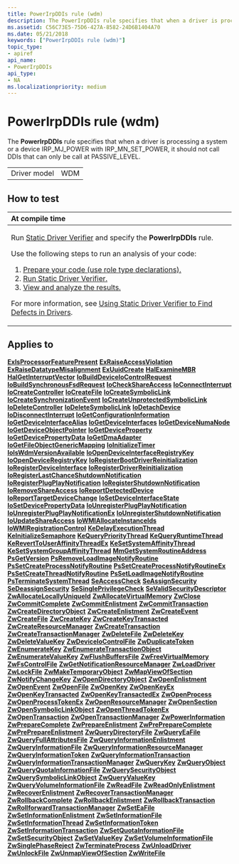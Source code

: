 ```yaml
---
title: PowerIrpDDIs rule (wdm)
description: The PowerIrpDDIs rule specifies that when a driver is processing a system or a device IRP\_MJ\_POWER with IRP\_MN\_SET\_POWER, it should not call DDIs that can only be call at PASSIVE\_LEVEL.
ms.assetid: C56C73E5-75D6-427A-8582-24D6B1404A70
ms.date: 05/21/2018
keywords: ["PowerIrpDDIs rule (wdm)"]
topic_type:
- apiref
api_name:
- PowerIrpDDIs
api_type:
- NA
ms.localizationpriority: medium
---
```


# PowerIrpDDIs rule (wdm)


The **PowerIrpDDIs** rule specifies that when a driver is processing a system or a device IRP\_MJ\_POWER with IRP\_MN\_SET\_POWER, it should not call DDIs that can only be call at PASSIVE\_LEVEL.

|              |     |
|--------------|-----|
| Driver model | WDM |

How to test
-----------

<table>
<colgroup>
<col width="100%" />
</colgroup>
<thead>
<tr class="header">
<th align="left">At compile time</th>
</tr>
</thead>
<tbody>
<tr class="odd">
<td align="left"><p>Run <a href="https://docs.microsoft.com/windows-hardware/drivers/devtest/static-driver-verifier" data-raw-source="[Static Driver Verifier](https://docs.microsoft.com/windows-hardware/drivers/devtest/static-driver-verifier)">Static Driver Verifier</a> and specify the <strong>PowerIrpDDIs</strong> rule.</p>
Use the following steps to run an analysis of your code:
<ol>
<li><a href="https://docs.microsoft.com/windows-hardware/drivers/devtest/using-static-driver-verifier-to-find-defects-in-drivers#preparing-your-source-code" data-raw-source="[Prepare your code (use role type declarations).](https://docs.microsoft.com/windows-hardware/drivers/devtest/using-static-driver-verifier-to-find-defects-in-drivers#preparing-your-source-code)">Prepare your code (use role type declarations).</a></li>
<li><a href="https://docs.microsoft.com/windows-hardware/drivers/devtest/using-static-driver-verifier-to-find-defects-in-drivers#running-static-driver-verifier" data-raw-source="[Run Static Driver Verifier.](https://docs.microsoft.com/windows-hardware/drivers/devtest/using-static-driver-verifier-to-find-defects-in-drivers#running-static-driver-verifier)">Run Static Driver Verifier.</a></li>
<li><a href="https://docs.microsoft.com/windows-hardware/drivers/devtest/using-static-driver-verifier-to-find-defects-in-drivers#viewing-and-analyzing-the-results" data-raw-source="[View and analyze the results.](https://docs.microsoft.com/windows-hardware/drivers/devtest/using-static-driver-verifier-to-find-defects-in-drivers#viewing-and-analyzing-the-results)">View and analyze the results.</a></li>
</ol>
<p>For more information, see <a href="https://docs.microsoft.com/windows-hardware/drivers/devtest/using-static-driver-verifier-to-find-defects-in-drivers" data-raw-source="[Using Static Driver Verifier to Find Defects in Drivers](https://docs.microsoft.com/windows-hardware/drivers/devtest/using-static-driver-verifier-to-find-defects-in-drivers)">Using Static Driver Verifier to Find Defects in Drivers</a>.</p></td>
</tr>
</tbody>
</table>

Applies to
----------

[**ExIsProcessorFeaturePresent**](https://docs.microsoft.com/windows-hardware/drivers/ddi/content/wdm/nf-wdm-exisprocessorfeaturepresent)
[**ExRaiseAccessViolation**](https://docs.microsoft.com/windows-hardware/drivers/ddi/content/ntddk/nf-ntddk-exraiseaccessviolation)
[**ExRaiseDatatypeMisalignment**](https://docs.microsoft.com/windows-hardware/drivers/ddi/content/ntddk/nf-ntddk-exraisedatatypemisalignment)
[**ExUuidCreate**](https://docs.microsoft.com/windows-hardware/drivers/ddi/content/ntddk/nf-ntddk-exuuidcreate)
[**HalExamineMBR**](https://docs.microsoft.com/windows-hardware/drivers/ddi/content/ntddk/nf-ntddk-halexaminembr)
[**HalGetInterruptVector**](https://docs.microsoft.com/previous-versions/windows/hardware/drivers/ff546644(v=vs.85))
[**IoBuildDeviceIoControlRequest**](https://docs.microsoft.com/windows-hardware/drivers/ddi/content/wdm/nf-wdm-iobuilddeviceiocontrolrequest)
[**IoBuildSynchronousFsdRequest**](https://docs.microsoft.com/windows-hardware/drivers/ddi/content/wdm/nf-wdm-iobuildsynchronousfsdrequest)
[**IoCheckShareAccess**](https://docs.microsoft.com/windows-hardware/drivers/ddi/content/wdm/nf-wdm-iocheckshareaccess)
[**IoConnectInterrupt**](https://docs.microsoft.com/windows-hardware/drivers/ddi/content/wdm/nf-wdm-ioconnectinterrupt)
[**IoCreateController**](https://docs.microsoft.com/windows-hardware/drivers/ddi/content/ntddk/nf-ntddk-iocreatecontroller)
[**IoCreateFile**](https://docs.microsoft.com/windows-hardware/drivers/ddi/content/wdm/nf-wdm-iocreatefile)
[**IoCreateSymbolicLink**](https://docs.microsoft.com/windows-hardware/drivers/ddi/content/wdm/nf-wdm-iocreatesymboliclink)
[**IoCreateSynchronizationEvent**](https://docs.microsoft.com/windows-hardware/drivers/ddi/content/wdm/nf-wdm-iocreatesynchronizationevent)
[**IoCreateUnprotectedSymbolicLink**](https://docs.microsoft.com/windows-hardware/drivers/ddi/content/wdm/nf-wdm-iocreateunprotectedsymboliclink)
[**IoDeleteController**](https://docs.microsoft.com/windows-hardware/drivers/ddi/content/ntddk/nf-ntddk-iodeletecontroller)
[**IoDeleteSymbolicLink**](https://docs.microsoft.com/windows-hardware/drivers/ddi/content/wdm/nf-wdm-iodeletesymboliclink)
[**IoDetachDevice**](https://docs.microsoft.com/windows-hardware/drivers/ddi/content/wdm/nf-wdm-iodetachdevice)
[**IoDisconnectInterrupt**](https://docs.microsoft.com/windows-hardware/drivers/ddi/content/wdm/nf-wdm-iodisconnectinterrupt)
[**IoGetConfigurationInformation**](https://docs.microsoft.com/windows-hardware/drivers/ddi/content/ntddk/nf-ntddk-iogetconfigurationinformation)
[**IoGetDeviceInterfaceAlias**](https://docs.microsoft.com/windows-hardware/drivers/ddi/content/wdm/nf-wdm-iogetdeviceinterfacealias)
[**IoGetDeviceInterfaces**](https://docs.microsoft.com/windows-hardware/drivers/ddi/content/wdm/nf-wdm-iogetdeviceinterfaces)
[**IoGetDeviceNumaNode**](https://docs.microsoft.com/windows-hardware/drivers/ddi/content/wdm/nf-wdm-iogetdevicenumanode)
[**IoGetDeviceObjectPointer**](https://docs.microsoft.com/windows-hardware/drivers/ddi/content/wdm/nf-wdm-iogetdeviceobjectpointer)
[**IoGetDeviceProperty**](https://docs.microsoft.com/windows-hardware/drivers/ddi/content/wdm/nf-wdm-iogetdeviceproperty)
[**IoGetDevicePropertyData**](https://docs.microsoft.com/windows-hardware/drivers/ddi/content/wdm/nf-wdm-iogetdevicepropertydata)
[**IoGetDmaAdapter**](https://docs.microsoft.com/windows-hardware/drivers/ddi/content/wdm/nf-wdm-iogetdmaadapter)
[**IoGetFileObjectGenericMapping**](https://docs.microsoft.com/windows-hardware/drivers/ddi/content/ntddk/nf-ntddk-iogetfileobjectgenericmapping)
[**IoInitializeTimer**](https://docs.microsoft.com/windows-hardware/drivers/ddi/content/wdm/nf-wdm-ioinitializetimer)
[**IoIsWdmVersionAvailable**](https://docs.microsoft.com/windows-hardware/drivers/ddi/content/wdm/nf-wdm-ioiswdmversionavailable)
[**IoOpenDeviceInterfaceRegistryKey**](https://docs.microsoft.com/windows-hardware/drivers/ddi/content/wdm/nf-wdm-ioopendeviceinterfaceregistrykey)
[**IoOpenDeviceRegistryKey**](https://docs.microsoft.com/windows-hardware/drivers/ddi/content/wdm/nf-wdm-ioopendeviceregistrykey)
[**IoRegisterBootDriverReinitialization**](https://docs.microsoft.com/windows-hardware/drivers/ddi/content/ntddk/nf-ntddk-ioregisterbootdriverreinitialization)
[**IoRegisterDeviceInterface**](https://docs.microsoft.com/windows-hardware/drivers/ddi/content/wdm/nf-wdm-ioregisterdeviceinterface)
[**IoRegisterDriverReinitialization**](https://docs.microsoft.com/windows-hardware/drivers/ddi/content/ntddk/nf-ntddk-ioregisterdriverreinitialization)
[**IoRegisterLastChanceShutdownNotification**](https://docs.microsoft.com/windows-hardware/drivers/ddi/content/wdm/nf-wdm-ioregisterlastchanceshutdownnotification)
[**IoRegisterPlugPlayNotification**](https://docs.microsoft.com/windows-hardware/drivers/ddi/content/wdm/nf-wdm-ioregisterplugplaynotification)
[**IoRegisterShutdownNotification**](https://docs.microsoft.com/windows-hardware/drivers/ddi/content/wdm/nf-wdm-ioregistershutdownnotification)
[**IoRemoveShareAccess**](https://docs.microsoft.com/windows-hardware/drivers/ddi/content/wdm/nf-wdm-ioremoveshareaccess)
[**IoReportDetectedDevice**](https://docs.microsoft.com/windows-hardware/drivers/ddi/content/ntddk/nf-ntddk-ioreportdetecteddevice)
[**IoReportTargetDeviceChange**](https://docs.microsoft.com/windows-hardware/drivers/ddi/content/wdm/nf-wdm-ioreporttargetdevicechange)
[**IoSetDeviceInterfaceState**](https://docs.microsoft.com/windows-hardware/drivers/ddi/content/wdm/nf-wdm-iosetdeviceinterfacestate)
[**IoSetDevicePropertyData**](https://docs.microsoft.com/windows-hardware/drivers/ddi/content/wdm/nf-wdm-iosetdevicepropertydata)
[**IoUnregisterPlugPlayNotification**](https://docs.microsoft.com/windows-hardware/drivers/ddi/content/wdm/nf-wdm-iounregisterplugplaynotification)
[**IoUnregisterPlugPlayNotificationEx**](https://docs.microsoft.com/windows-hardware/drivers/ddi/content/wdm/nf-wdm-iounregisterplugplaynotificationex)
[**IoUnregisterShutdownNotification**](https://docs.microsoft.com/windows-hardware/drivers/ddi/content/wdm/nf-wdm-iounregistershutdownnotification)
[**IoUpdateShareAccess**](https://docs.microsoft.com/windows-hardware/drivers/ddi/content/wdm/nf-wdm-ioupdateshareaccess)
[**IoWMIAllocateInstanceIds**](https://docs.microsoft.com/windows-hardware/drivers/ddi/content/wdm/nf-wdm-iowmiallocateinstanceids)
[**IoWMIRegistrationControl**](https://docs.microsoft.com/windows-hardware/drivers/ddi/content/wdm/nf-wdm-iowmiregistrationcontrol)
[**KeDelayExecutionThread**](https://docs.microsoft.com/windows-hardware/drivers/ddi/content/wdm/nf-wdm-kedelayexecutionthread)
[**KeInitializeSemaphore**](https://docs.microsoft.com/windows-hardware/drivers/ddi/content/wdm/nf-wdm-keinitializesemaphore)
[**KeQueryPriorityThread**](https://docs.microsoft.com/windows-hardware/drivers/ddi/content/wdm/nf-wdm-kequeryprioritythread)
[**KeQueryRuntimeThread**](https://docs.microsoft.com/windows-hardware/drivers/ddi/content/wdm/nf-wdm-kequeryruntimethread)
[**KeRevertToUserAffinityThreadEx**](https://docs.microsoft.com/windows-hardware/drivers/ddi/content/wdm/nf-wdm-kereverttouseraffinitythreadex)
[**KeSetSystemAffinityThread**](https://docs.microsoft.com/windows-hardware/drivers/ddi/content/wdm/nf-wdm-kesetsystemaffinitythread)
[**KeSetSystemGroupAffinityThread**](https://docs.microsoft.com/windows-hardware/drivers/ddi/content/wdm/nf-wdm-kesetsystemgroupaffinitythread)
[**MmGetSystemRoutineAddress**](https://docs.microsoft.com/windows-hardware/drivers/ddi/content/wdm/nf-wdm-mmgetsystemroutineaddress)
[**PsGetVersion**](https://docs.microsoft.com/windows-hardware/drivers/ddi/content/wdm/nf-wdm-psgetversion)
[**PsRemoveLoadImageNotifyRoutine**](https://docs.microsoft.com/windows-hardware/drivers/ddi/content/ntddk/nf-ntddk-psremoveloadimagenotifyroutine)
[**PsSetCreateProcessNotifyRoutine**](https://docs.microsoft.com/windows-hardware/drivers/ddi/content/ntddk/nf-ntddk-pssetcreateprocessnotifyroutine)
[**PsSetCreateProcessNotifyRoutineEx**](https://docs.microsoft.com/windows-hardware/drivers/ddi/content/ntddk/nf-ntddk-pssetcreateprocessnotifyroutineex)
[**PsSetCreateThreadNotifyRoutine**](https://docs.microsoft.com/windows-hardware/drivers/ddi/content/ntddk/nf-ntddk-pssetcreatethreadnotifyroutine)
[**PsSetLoadImageNotifyRoutine**](https://docs.microsoft.com/windows-hardware/drivers/ddi/content/ntddk/nf-ntddk-pssetloadimagenotifyroutine)
[**PsTerminateSystemThread**](https://docs.microsoft.com/windows-hardware/drivers/ddi/content/wdm/nf-wdm-psterminatesystemthread)
[**SeAccessCheck**](https://docs.microsoft.com/windows-hardware/drivers/ddi/content/wdm/nf-wdm-seaccesscheck)
[**SeAssignSecurity**](https://docs.microsoft.com/windows-hardware/drivers/ddi/content/wdm/nf-wdm-seassignsecurity)
[**SeDeassignSecurity**](https://docs.microsoft.com/windows-hardware/drivers/ddi/content/wdm/nf-wdm-sedeassignsecurity)
[**SeSinglePrivilegeCheck**](https://docs.microsoft.com/windows-hardware/drivers/ddi/content/ntddk/nf-ntddk-sesingleprivilegecheck)
[**SeValidSecurityDescriptor**](https://docs.microsoft.com/windows-hardware/drivers/ddi/content/wdm/nf-wdm-sevalidsecuritydescriptor)
[**ZwAllocateLocallyUniqueId**](https://docs.microsoft.com/windows-hardware/drivers/ddi/content/ntddk/nf-ntddk-zwallocatelocallyuniqueid)
[**ZwAllocateVirtualMemory**](https://msdn.microsoft.com/library/windows/hardware/ff566416)
[**ZwClose**](https://docs.microsoft.com/windows-hardware/drivers/ddi/content/ntifs/nf-ntifs-ntclose)
[**ZwCommitComplete**](https://docs.microsoft.com/windows-hardware/drivers/ddi/content/wdm/nf-wdm-ntcommitcomplete)
[**ZwCommitEnlistment**](https://docs.microsoft.com/windows-hardware/drivers/ddi/content/wdm/nf-wdm-ntcommitenlistment)
[**ZwCommitTransaction**](https://docs.microsoft.com/windows-hardware/drivers/ddi/content/wdm/nf-wdm-ntcommittransaction)
[**ZwCreateDirectoryObject**](https://docs.microsoft.com/windows-hardware/drivers/ddi/content/wdm/nf-wdm-zwcreatedirectoryobject)
[**ZwCreateEnlistment**](https://docs.microsoft.com/windows-hardware/drivers/ddi/content/wdm/nf-wdm-ntcreateenlistment)
[**ZwCreateEvent**](https://msdn.microsoft.com/library/windows/hardware/ff566423)
[**ZwCreateFile**](https://docs.microsoft.com/windows-hardware/drivers/ddi/content/ntifs/nf-ntifs-ntcreatefile)
[**ZwCreateKey**](https://docs.microsoft.com/windows-hardware/drivers/ddi/content/wdm/nf-wdm-zwcreatekey)
[**ZwCreateKeyTransacted**](https://docs.microsoft.com/windows-hardware/drivers/ddi/content/wdm/nf-wdm-zwcreatekeytransacted)
[**ZwCreateResourceManager**](https://docs.microsoft.com/windows-hardware/drivers/ddi/content/wdm/nf-wdm-ntcreateresourcemanager)
[**ZwCreateTransaction**](https://docs.microsoft.com/windows-hardware/drivers/ddi/content/wdm/nf-wdm-ntcreatetransaction)
[**ZwCreateTransactionManager**](https://docs.microsoft.com/windows-hardware/drivers/ddi/content/wdm/nf-wdm-ntcreatetransactionmanager)
[**ZwDeleteFile**](https://msdn.microsoft.com/library/windows/hardware/ff566435)
[**ZwDeleteKey**](https://docs.microsoft.com/windows-hardware/drivers/ddi/content/wdm/nf-wdm-zwdeletekey)
[**ZwDeleteValueKey**](https://docs.microsoft.com/windows-hardware/drivers/ddi/content/wdm/nf-wdm-zwdeletevaluekey)
[**ZwDeviceIoControlFile**](https://msdn.microsoft.com/library/windows/hardware/ff566441)
[**ZwDuplicateToken**](https://msdn.microsoft.com/library/windows/hardware/ff566446)
[**ZwEnumerateKey**](https://docs.microsoft.com/windows-hardware/drivers/ddi/content/wdm/nf-wdm-zwenumeratekey)
[**ZwEnumerateTransactionObject**](https://docs.microsoft.com/windows-hardware/drivers/ddi/content/wdm/nf-wdm-ntenumeratetransactionobject)
[**ZwEnumerateValueKey**](https://docs.microsoft.com/windows-hardware/drivers/ddi/content/wdm/nf-wdm-zwenumeratevaluekey)
[**ZwFlushBuffersFile**](https://msdn.microsoft.com/library/windows/hardware/ff566454)
[**ZwFreeVirtualMemory**](https://msdn.microsoft.com/library/windows/hardware/ff566460)
[**ZwFsControlFile**](https://msdn.microsoft.com/library/windows/hardware/ff566462)
[**ZwGetNotificationResourceManager**](https://docs.microsoft.com/windows-hardware/drivers/ddi/content/wdm/nf-wdm-ntgetnotificationresourcemanager)
[**ZwLoadDriver**](https://docs.microsoft.com/windows-hardware/drivers/ddi/content/wdm/nf-wdm-zwloaddriver)
[**ZwLockFile**](https://msdn.microsoft.com/library/windows/hardware/ff566474)
[**ZwMakeTemporaryObject**](https://docs.microsoft.com/windows-hardware/drivers/ddi/content/wdm/nf-wdm-zwmaketemporaryobject)
[**ZwMapViewOfSection**](https://docs.microsoft.com/windows-hardware/drivers/ddi/content/wdm/nf-wdm-zwmapviewofsection)
[**ZwNotifyChangeKey**](https://msdn.microsoft.com/library/windows/hardware/ff566488)
[**ZwOpenDirectoryObject**](https://msdn.microsoft.com/library/windows/hardware/ff566492)
[**ZwOpenEnlistment**](https://docs.microsoft.com/windows-hardware/drivers/ddi/content/wdm/nf-wdm-ntopenenlistment)
[**ZwOpenEvent**](https://docs.microsoft.com/windows-hardware/drivers/ddi/content/wdm/nf-wdm-zwopenevent)
[**ZwOpenFile**](https://docs.microsoft.com/windows-hardware/drivers/ddi/content/ntifs/nf-ntifs-ntopenfile)
[**ZwOpenKey**](https://docs.microsoft.com/windows-hardware/drivers/ddi/content/wdm/nf-wdm-zwopenkey)
[**ZwOpenKeyEx**](https://docs.microsoft.com/windows-hardware/drivers/ddi/content/wdm/nf-wdm-zwopenkeyex)
[**ZwOpenKeyTransacted**](https://docs.microsoft.com/windows-hardware/drivers/ddi/content/wdm/nf-wdm-zwopenkeytransacted)
[**ZwOpenKeyTransactedEx**](https://docs.microsoft.com/windows-hardware/drivers/ddi/content/wdm/nf-wdm-zwopenkeytransactedex)
[**ZwOpenProcess**](https://docs.microsoft.com/windows-hardware/drivers/ddi/content/ntddk/nf-ntddk-ntopenprocess)
[**ZwOpenProcessTokenEx**](https://msdn.microsoft.com/library/windows/hardware/ff567024)
[**ZwOpenResourceManager**](https://docs.microsoft.com/windows-hardware/drivers/ddi/content/wdm/nf-wdm-ntopenresourcemanager)
[**ZwOpenSection**](https://docs.microsoft.com/windows-hardware/drivers/ddi/content/wdm/nf-wdm-zwopensection)
[**ZwOpenSymbolicLinkObject**](https://docs.microsoft.com/windows-hardware/drivers/ddi/content/wdm/nf-wdm-zwopensymboliclinkobject)
[**ZwOpenThreadTokenEx**](https://msdn.microsoft.com/library/windows/hardware/ff567032)
[**ZwOpenTransaction**](https://docs.microsoft.com/windows-hardware/drivers/ddi/content/wdm/nf-wdm-ntopentransaction)
[**ZwOpenTransactionManager**](https://docs.microsoft.com/windows-hardware/drivers/ddi/content/wdm/nf-wdm-ntopentransactionmanager)
[**ZwPowerInformation**](https://docs.microsoft.com/windows-hardware/drivers/ddi/content/wdm/nf-wdm-ntpowerinformation)
[**ZwPrepareComplete**](https://docs.microsoft.com/windows-hardware/drivers/ddi/content/wdm/nf-wdm-ntpreparecomplete)
[**ZwPrepareEnlistment**](https://docs.microsoft.com/windows-hardware/drivers/ddi/content/wdm/nf-wdm-ntprepareenlistment)
[**ZwPrePrepareComplete**](https://docs.microsoft.com/windows-hardware/drivers/ddi/content/wdm/nf-wdm-ntprepreparecomplete)
[**ZwPrePrepareEnlistment**](https://docs.microsoft.com/windows-hardware/drivers/ddi/content/wdm/nf-wdm-ntpreprepareenlistment)
[**ZwQueryDirectoryFile**](https://msdn.microsoft.com/library/windows/hardware/ff567047)
[**ZwQueryEaFile**](https://msdn.microsoft.com/library/windows/hardware/ff961907)
[**ZwQueryFullAttributesFile**](https://docs.microsoft.com/windows-hardware/drivers/ddi/content/wdm/nf-wdm-zwqueryfullattributesfile)
[**ZwQueryInformationEnlistment**](https://docs.microsoft.com/windows-hardware/drivers/ddi/content/wdm/nf-wdm-ntqueryinformationenlistment)
[**ZwQueryInformationFile**](https://docs.microsoft.com/windows-hardware/drivers/ddi/content/ntifs/nf-ntifs-ntqueryinformationfile)
[**ZwQueryInformationResourceManager**](https://docs.microsoft.com/windows-hardware/drivers/ddi/content/wdm/nf-wdm-ntqueryinformationresourcemanager)
[**ZwQueryInformationToken**](https://msdn.microsoft.com/library/windows/hardware/ff567055)
[**ZwQueryInformationTransaction**](https://docs.microsoft.com/windows-hardware/drivers/ddi/content/wdm/nf-wdm-ntqueryinformationtransaction)
[**ZwQueryInformationTransactionManager**](https://docs.microsoft.com/windows-hardware/drivers/ddi/content/wdm/nf-wdm-ntqueryinformationtransactionmanager)
[**ZwQueryKey**](https://docs.microsoft.com/windows-hardware/drivers/ddi/content/wdm/nf-wdm-zwquerykey)
[**ZwQueryObject**](https://msdn.microsoft.com/library/windows/hardware/ff567062)
[**ZwQueryQuotaInformationFile**](https://msdn.microsoft.com/library/windows/hardware/ff567064)
[**ZwQuerySecurityObject**](https://msdn.microsoft.com/library/windows/hardware/ff567066)
[**ZwQuerySymbolicLinkObject**](https://docs.microsoft.com/windows-hardware/drivers/ddi/content/wdm/nf-wdm-zwquerysymboliclinkobject)
[**ZwQueryValueKey**](https://docs.microsoft.com/windows-hardware/drivers/ddi/content/wdm/nf-wdm-zwqueryvaluekey)
[**ZwQueryVolumeInformationFile**](https://msdn.microsoft.com/library/windows/hardware/ff567070)
[**ZwReadFile**](https://docs.microsoft.com/windows-hardware/drivers/ddi/content/ntifs/nf-ntifs-ntreadfile)
[**ZwReadOnlyEnlistment**](https://docs.microsoft.com/windows-hardware/drivers/ddi/content/wdm/nf-wdm-ntreadonlyenlistment)
[**ZwRecoverEnlistment**](https://docs.microsoft.com/windows-hardware/drivers/ddi/content/wdm/nf-wdm-ntrecoverenlistment)
[**ZwRecoverTransactionManager**](https://docs.microsoft.com/windows-hardware/drivers/ddi/content/wdm/nf-wdm-ntrecovertransactionmanager)
[**ZwRollbackComplete**](https://docs.microsoft.com/windows-hardware/drivers/ddi/content/wdm/nf-wdm-ntrollbackcomplete)
[**ZwRollbackEnlistment**](https://docs.microsoft.com/windows-hardware/drivers/ddi/content/wdm/nf-wdm-ntrollbackenlistment)
[**ZwRollbackTransaction**](https://docs.microsoft.com/windows-hardware/drivers/ddi/content/wdm/nf-wdm-ntrollbacktransaction)
[**ZwRollforwardTransactionManager**](https://docs.microsoft.com/windows-hardware/drivers/ddi/content/wdm/nf-wdm-ntrollforwardtransactionmanager)
[**ZwSetEaFile**](https://msdn.microsoft.com/library/windows/hardware/ff961908)
[**ZwSetInformationEnlistment**](https://docs.microsoft.com/windows-hardware/drivers/ddi/content/wdm/nf-wdm-ntsetinformationenlistment)
[**ZwSetInformationFile**](https://docs.microsoft.com/windows-hardware/drivers/ddi/content/ntifs/nf-ntifs-ntsetinformationfile)
[**ZwSetInformationThread**](https://docs.microsoft.com/windows-hardware/drivers/ddi/content/ntddk/nf-ntddk-zwsetinformationthread)
[**ZwSetInformationToken**](https://msdn.microsoft.com/library/windows/hardware/ff567102)
[**ZwSetInformationTransaction**](https://docs.microsoft.com/windows-hardware/drivers/ddi/content/wdm/nf-wdm-ntsetinformationtransaction)
[**ZwSetQuotaInformationFile**](https://msdn.microsoft.com/library/windows/hardware/ff567105)
[**ZwSetSecurityObject**](https://msdn.microsoft.com/library/windows/hardware/ff567106)
[**ZwSetValueKey**](https://docs.microsoft.com/windows-hardware/drivers/ddi/content/wdm/nf-wdm-zwsetvaluekey)
[**ZwSetVolumeInformationFile**](https://msdn.microsoft.com/library/windows/hardware/ff567112)
[**ZwSinglePhaseReject**](https://docs.microsoft.com/windows-hardware/drivers/ddi/content/wdm/nf-wdm-ntsinglephasereject)
[**ZwTerminateProcess**](https://docs.microsoft.com/windows-hardware/drivers/ddi/content/ntddk/nf-ntddk-zwterminateprocess)
[**ZwUnloadDriver**](https://docs.microsoft.com/windows-hardware/drivers/ddi/content/wdm/nf-wdm-zwunloaddriver)
[**ZwUnlockFile**](https://msdn.microsoft.com/library/windows/hardware/ff567118)
[**ZwUnmapViewOfSection**](https://docs.microsoft.com/windows-hardware/drivers/ddi/content/wdm/nf-wdm-zwunmapviewofsection)
[**ZwWriteFile**](https://docs.microsoft.com/windows-hardware/drivers/ddi/content/ntifs/nf-ntifs-ntwritefile)
 

 





